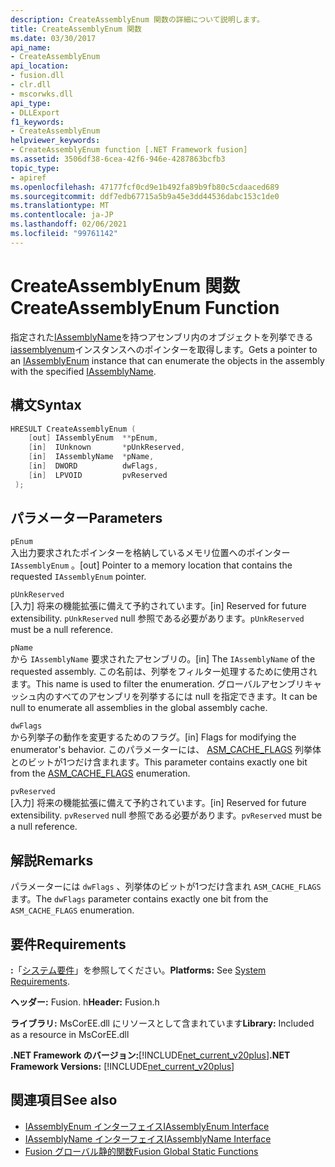 ```yaml
---
description: CreateAssemblyEnum 関数の詳細について説明します。
title: CreateAssemblyEnum 関数
ms.date: 03/30/2017
api_name:
- CreateAssemblyEnum
api_location:
- fusion.dll
- clr.dll
- mscorwks.dll
api_type:
- DLLExport
f1_keywords:
- CreateAssemblyEnum
helpviewer_keywords:
- CreateAssemblyEnum function [.NET Framework fusion]
ms.assetid: 3506df38-6cea-42f6-946e-4287863bcfb3
topic_type:
- apiref
ms.openlocfilehash: 47177fcf0cd9e1b492fa89b9fb80c5cdaaced689
ms.sourcegitcommit: ddf7edb67715a5b9a45e3dd44536dabc153c1de0
ms.translationtype: MT
ms.contentlocale: ja-JP
ms.lasthandoff: 02/06/2021
ms.locfileid: "99761142"
---
```

# <a name="createassemblyenum-function"></a><span data-ttu-id="1e1a4-103">CreateAssemblyEnum 関数</span><span class="sxs-lookup"><span data-stu-id="1e1a4-103">CreateAssemblyEnum Function</span></span>

<span data-ttu-id="1e1a4-104">指定された[IAssemblyName](iassemblyname-interface.md)を持つアセンブリ内のオブジェクトを列挙できる[iassemblyenum](iassemblyenum-interface.md)インスタンスへのポインターを取得します。</span><span class="sxs-lookup"><span data-stu-id="1e1a4-104">Gets a pointer to an [IAssemblyEnum](iassemblyenum-interface.md) instance that can enumerate the objects in the assembly with the specified [IAssemblyName](iassemblyname-interface.md).</span></span>  
  
## <a name="syntax"></a><span data-ttu-id="1e1a4-105">構文</span><span class="sxs-lookup"><span data-stu-id="1e1a4-105">Syntax</span></span>  
  
```cpp  
HRESULT CreateAssemblyEnum (  
    [out] IAssemblyEnum  **pEnum,  
    [in]  IUnknown       *pUnkReserved,  
    [in]  IAssemblyName  *pName,  
    [in]  DWORD          dwFlags,  
    [in]  LPVOID         pvReserved  
 );  
```  
  
## <a name="parameters"></a><span data-ttu-id="1e1a4-106">パラメーター</span><span class="sxs-lookup"><span data-stu-id="1e1a4-106">Parameters</span></span>  

 `pEnum`  
 <span data-ttu-id="1e1a4-107">入出力要求されたポインターを格納しているメモリ位置へのポインター `IAssemblyEnum` 。</span><span class="sxs-lookup"><span data-stu-id="1e1a4-107">[out] Pointer to a memory location that contains the requested `IAssemblyEnum` pointer.</span></span>  
  
 `pUnkReserved`  
 <span data-ttu-id="1e1a4-108">[入力] 将来の機能拡張に備えて予約されています。</span><span class="sxs-lookup"><span data-stu-id="1e1a4-108">[in] Reserved for future extensibility.</span></span> <span data-ttu-id="1e1a4-109">`pUnkReserved` null 参照である必要があります。</span><span class="sxs-lookup"><span data-stu-id="1e1a4-109">`pUnkReserved` must be a null reference.</span></span>  
  
 `pName`  
 <span data-ttu-id="1e1a4-110">から `IAssemblyName` 要求されたアセンブリの。</span><span class="sxs-lookup"><span data-stu-id="1e1a4-110">[in] The `IAssemblyName` of the requested assembly.</span></span> <span data-ttu-id="1e1a4-111">この名前は、列挙をフィルター処理するために使用されます。</span><span class="sxs-lookup"><span data-stu-id="1e1a4-111">This name is used to filter the enumeration.</span></span> <span data-ttu-id="1e1a4-112">グローバルアセンブリキャッシュ内のすべてのアセンブリを列挙するには null を指定できます。</span><span class="sxs-lookup"><span data-stu-id="1e1a4-112">It can be null to enumerate all assemblies in the global assembly cache.</span></span>  
  
 `dwFlags`  
 <span data-ttu-id="1e1a4-113">から列挙子の動作を変更するためのフラグ。</span><span class="sxs-lookup"><span data-stu-id="1e1a4-113">[in] Flags for modifying the enumerator's behavior.</span></span> <span data-ttu-id="1e1a4-114">このパラメーターには、 [ASM_CACHE_FLAGS](asm-cache-flags-enumeration.md) 列挙体とのビットが1つだけ含まれます。</span><span class="sxs-lookup"><span data-stu-id="1e1a4-114">This parameter contains exactly one bit from the [ASM_CACHE_FLAGS](asm-cache-flags-enumeration.md) enumeration.</span></span>  
  
 `pvReserved`  
 <span data-ttu-id="1e1a4-115">[入力] 将来の機能拡張に備えて予約されています。</span><span class="sxs-lookup"><span data-stu-id="1e1a4-115">[in] Reserved for future extensibility.</span></span> <span data-ttu-id="1e1a4-116">`pvReserved` null 参照である必要があります。</span><span class="sxs-lookup"><span data-stu-id="1e1a4-116">`pvReserved` must be a null reference.</span></span>  
  
## <a name="remarks"></a><span data-ttu-id="1e1a4-117">解説</span><span class="sxs-lookup"><span data-stu-id="1e1a4-117">Remarks</span></span>  

 <span data-ttu-id="1e1a4-118">パラメーターには `dwFlags` 、列挙体のビットが1つだけ含まれ `ASM_CACHE_FLAGS` ます。</span><span class="sxs-lookup"><span data-stu-id="1e1a4-118">The `dwFlags` parameter contains exactly one bit from the `ASM_CACHE_FLAGS` enumeration.</span></span>  
  
## <a name="requirements"></a><span data-ttu-id="1e1a4-119">要件</span><span class="sxs-lookup"><span data-stu-id="1e1a4-119">Requirements</span></span>  

 <span data-ttu-id="1e1a4-120">**:**「[システム要件](../../get-started/system-requirements.md)」を参照してください。</span><span class="sxs-lookup"><span data-stu-id="1e1a4-120">**Platforms:** See [System Requirements](../../get-started/system-requirements.md).</span></span>  
  
 <span data-ttu-id="1e1a4-121">**ヘッダー:** Fusion. h</span><span class="sxs-lookup"><span data-stu-id="1e1a4-121">**Header:** Fusion.h</span></span>  
  
 <span data-ttu-id="1e1a4-122">**ライブラリ:** MsCorEE.dll にリソースとして含まれています</span><span class="sxs-lookup"><span data-stu-id="1e1a4-122">**Library:** Included as a resource in MsCorEE.dll</span></span>  
  
 <span data-ttu-id="1e1a4-123">**.NET Framework のバージョン:**[!INCLUDE[net_current_v20plus](../../../../includes/net-current-v20plus-md.md)]</span><span class="sxs-lookup"><span data-stu-id="1e1a4-123">**.NET Framework Versions:** [!INCLUDE[net_current_v20plus](../../../../includes/net-current-v20plus-md.md)]</span></span>  
  
## <a name="see-also"></a><span data-ttu-id="1e1a4-124">関連項目</span><span class="sxs-lookup"><span data-stu-id="1e1a4-124">See also</span></span>

- [<span data-ttu-id="1e1a4-125">IAssemblyEnum インターフェイス</span><span class="sxs-lookup"><span data-stu-id="1e1a4-125">IAssemblyEnum Interface</span></span>](iassemblyenum-interface.md)
- [<span data-ttu-id="1e1a4-126">IAssemblyName インターフェイス</span><span class="sxs-lookup"><span data-stu-id="1e1a4-126">IAssemblyName Interface</span></span>](iassemblyname-interface.md)
- [<span data-ttu-id="1e1a4-127">Fusion グローバル静的関数</span><span class="sxs-lookup"><span data-stu-id="1e1a4-127">Fusion Global Static Functions</span></span>](fusion-global-static-functions.md)
